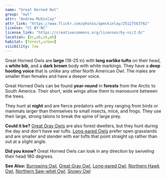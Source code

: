 ```yaml
---
name: "Great Horned Owl"
group: "owl"
attr: "Andrew McKinlay"
attr_link: "https://www.flickr.com/photos/apmckinlay/25127563762"
license: "CC BY-NC"
license_link: "https://creativecommons.org/licenses/by-nc/2.0/"
location: [bc,ab,sk,mb]
habitat: [forest,urban]
visibility: low
---
```

Great Horned Owls are **large** (18-25 in) with **long earlike tufts** on their head, a **white bib**, and a **dark brown** body with white markings. They have a **deep hooting voice** that is unlike any other North American Owl. The males are smaller than females and have a deeper voice.

Great Horned Owls can be found **year-round** in **forests** from the Arctic to South America. Their short, wide wings allow them to manoeuvre between the trees.

They hunt at **night** and are fierce predators with prey ranging from birds or mammals larger than themselves to small insects, mice, and frogs. They use their large, strong talons to break the spine of large prey.

**Could it be?** [Great Gray Owls](/birds/gregrowl/) are also forest dwellers, but they hunt during the day and don't have ear tufts. [Long-eared Owls](/birds/longowl/) prefer open  grasslands and are smaller and slender with ear tufts that point straight up rather than out at a slight angle.

**Did you know?** Great Horned Owls can look in any direction by swiveling their head 180 degrees.

<!-- generated, do not edit -->
**See Also:**
[Burrowing Owl](/birds/burrowl/),
[Great Gray Owl](/birds/gregrowl/),
[Long-eared Owl](/birds/longowl/),
[Northern Hawk Owl](/birds/norhowl/),
[Northern Saw-whet Owl](/birds/norsowl/),
[Snowy Owl](/birds/snowyowl/)
